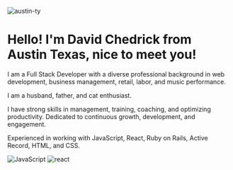 
![austin-ty](https://user-images.githubusercontent.com/85001660/194916129-2915652f-f316-4131-93d4-e0744ecc6856.jpg)

# Hello! I'm David Chedrick from Austin Texas, nice to meet you!

I am a Full Stack Developer with a diverse professional background in web development, business management, retail, labor, and music performance. 

I am a husband, father, and cat enthusiast. 

I have strong skills in management, training, coaching, and optimizing productivity. Dedicated to continuous growth, development, and engagement.

Experienced in working with JavaScript, React, Ruby on Rails, Active Record, HTML, and CSS.  

![JavaScript](https://img.shields.io/badge/-JavaScript-black?style=flat-square&logo=javascript)
![react](https://user-images.githubusercontent.com/85001660/194919928-8b9537b1-c879-497a-b29c-c082d64d1865.svg?style=flat-square&logo=javascript)
